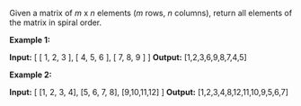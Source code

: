 
Given a matrix of  _m_  x  _n_  elements (_m_  rows,  _n_  columns), return all elements of the matrix in spiral order.

**Example 1:**

**Input:**
[
 [ 1, 2, 3 ],
 [ 4, 5, 6 ],
 [ 7, 8, 9 ]
]
**Output:** [1,2,3,6,9,8,7,4,5]

**Example 2:**

**Input:**
[
  [1, 2, 3, 4],
  [5, 6, 7, 8],
  [9,10,11,12]
]
**Output:** [1,2,3,4,8,12,11,10,9,5,6,7]